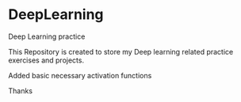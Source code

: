 # DeepLearning
Deep Learning practice

This Repository is created to store my Deep learning related practice exercises and projects.

Added basic necessary activation functions

Thanks
